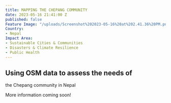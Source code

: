 ```yaml
---
title: MAPPING THE CHEPANG COMMUNITY
date: 2023-05-16 21:41:00 Z
published: false
Feature Image: "/uploads/Screenshot%202023-05-16%20at%202.41.36%20PM.png"
Country:
- Nepal
Impact Area:
- Sustainable Cities & Communities
- Disasters & Climate Resilience
- Public Health
---
```


## Using OSM data to assess the needs of
the Chepang community in Nepal

More information coming soon!